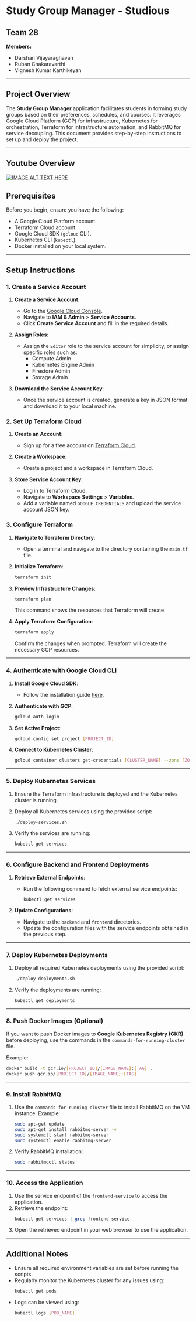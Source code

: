 # Study Group Manager - Studious

## Team 28

**Members:**

- Darshan Vijayaraghavan
- Ruban Chakaravarthi
- Vignesh Kumar Karthikeyan

---

## Project Overview

The **Study Group Manager** application facilitates students in forming study groups based on their preferences, schedules, and courses. It leverages Google Cloud Platform (GCP) for infrastructure, Kubernetes for orchestration, Terraform for infrastructure automation, and RabbitMQ for service decoupling. This document provides step-by-step instructions to set up and deploy the project.

---

## Youtube Overview

[![IMAGE ALT TEXT HERE](https://img.youtube.com/vi/hWxHUJqYAns/0.jpg)](https://www.youtube.com/watch?v=hWxHUJqYAns)

## Prerequisites

Before you begin, ensure you have the following:

- A Google Cloud Platform account.
- Terraform Cloud account.
- Google Cloud SDK (`gcloud` CLI).
- Kubernetes CLI (`kubectl`).
- Docker installed on your local system.

---

## Setup Instructions

### 1. Create a Service Account

1. **Create a Service Account**:

   - Go to the [Google Cloud Console](https://console.cloud.google.com/).
   - Navigate to **IAM & Admin** > **Service Accounts**.
   - Click **Create Service Account** and fill in the required details.

2. **Assign Roles**:

   - Assign the `Editor` role to the service account for simplicity, or assign specific roles such as:
     - Compute Admin
     - Kubernetes Engine Admin
     - Firestore Admin
     - Storage Admin

3. **Download the Service Account Key**:
   - Once the service account is created, generate a key in JSON format and download it to your local machine.

### 2. Set Up Terraform Cloud

1. **Create an Account**:

   - Sign up for a free account on [Terraform Cloud](https://app.terraform.io/).

2. **Create a Workspace**:

   - Create a project and a workspace in Terraform Cloud.

3. **Store Service Account Key**:
   - Log in to Terraform Cloud.
   - Navigate to **Workspace Settings** > **Variables**.
   - Add a variable named `GOOGLE_CREDENTIALS` and upload the service account JSON key.

### 3. Configure Terraform

1. **Navigate to Terraform Directory**:

   - Open a terminal and navigate to the directory containing the `main.tf` file.

2. **Initialize Terraform**:

   ```bash
   terraform init
   ```

3. **Preview Infrastructure Changes**:

   ```bash
   terraform plan
   ```

   This command shows the resources that Terraform will create.

4. **Apply Terraform Configuration**:
   ```bash
   terraform apply
   ```
   Confirm the changes when prompted. Terraform will create the necessary GCP resources.

---

### 4. Authenticate with Google Cloud CLI

1. **Install Google Cloud SDK**:

   - Follow the installation guide [here](https://cloud.google.com/sdk/docs/install).

2. **Authenticate with GCP**:

   ```bash
   gcloud auth login
   ```

3. **Set Active Project**:

   ```bash
   gcloud config set project [PROJECT_ID]
   ```

4. **Connect to Kubernetes Cluster**:
   ```bash
   gcloud container clusters get-credentials [CLUSTER_NAME] --zone [ZONE_NAME]
   ```

---

### 5. Deploy Kubernetes Services

1. Ensure the Terraform infrastructure is deployed and the Kubernetes cluster is running.
2. Deploy all Kubernetes services using the provided script:

   ```bash
   ./deploy-services.sh
   ```

3. Verify the services are running:
   ```bash
   kubectl get services
   ```

---

### 6. Configure Backend and Frontend Deployments

1. **Retrieve External Endpoints**:

   - Run the following command to fetch external service endpoints:
     ```bash
     kubectl get services
     ```

2. **Update Configurations**:
   - Navigate to the `backend` and `frontend` directories.
   - Update the configuration files with the service endpoints obtained in the previous step.

---

### 7. Deploy Kubernetes Deployments

1. Deploy all required Kubernetes deployments using the provided script:

   ```bash
   ./deploy-deployments.sh
   ```

2. Verify the deployments are running:
   ```bash
   kubectl get deployments
   ```

---

### 8. Push Docker Images (Optional)

If you want to push Docker images to **Google Kubernetes Registry (GKR)** before deploying, use the commands in the `commands-for-running-cluster` file.

Example:

```bash
docker build -t gcr.io/[PROJECT_ID]/[IMAGE_NAME]:[TAG] .
docker push gcr.io/[PROJECT_ID]/[IMAGE_NAME]:[TAG]
```

---

### 9. Install RabbitMQ

1. Use the `commands-for-running-cluster` file to install RabbitMQ on the VM instance.
   Example:

   ```bash
   sudo apt-get update
   sudo apt-get install rabbitmq-server -y
   sudo systemctl start rabbitmq-server
   sudo systemctl enable rabbitmq-server
   ```

2. Verify RabbitMQ installation:
   ```bash
   sudo rabbitmqctl status
   ```

---

### 10. Access the Application

1. Use the service endpoint of the `frontend-service` to access the application.
2. Retrieve the endpoint:
   ```bash
   kubectl get services | grep frontend-service
   ```
3. Open the retrieved endpoint in your web browser to use the application.

---

## Additional Notes

- Ensure all required environment variables are set before running the scripts.
- Regularly monitor the Kubernetes cluster for any issues using:
  ```bash
  kubectl get pods
  ```
- Logs can be viewed using:
  ```bash
  kubectl logs [POD_NAME]
  ```
